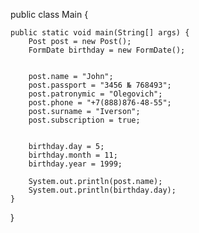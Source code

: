public class Main {


    public static void main(String[] args) {
        Post post = new Post();
        FormDate birthday = new FormDate();


        post.name = "John";
        post.passport = "3456 № 768493";
        post.patronymic = "Olegovich";
        post.phone = "+7(888)876-48-55";
        post.surname = "Iverson";
        post.subscription = true;


        birthday.day = 5;
        birthday.month = 11;
        birthday.year = 1999;

        System.out.println(post.name);
        System.out.println(birthday.day);
    }
}
